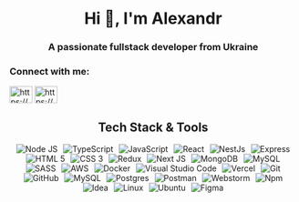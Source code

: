 <h1 align="center">Hi 👋, I'm Alexandr</h1>
<h3 align="center">A passionate fullstack developer from Ukraine</h3>

<h3 align="left">Connect with me:</h3>
<p align="left">
<a href="https://linkedin.com/in/https://www.linkedin.com/in/alexandrsemenets/" target="blank"><img align="center" src="https://raw.githubusercontent.com/rahuldkjain/github-profile-readme-generator/master/src/images/icons/Social/linked-in-alt.svg" alt="https://www.linkedin.com/in/alexandrsemenets/" height="30" width="40" /></a>
<a href="https://instagram.com/https://www.instagram.com/seemyoon/" target="blank"><img align="center" src="https://raw.githubusercontent.com/rahuldkjain/github-profile-readme-generator/master/src/images/icons/Social/instagram.svg" alt="https://www.instagram.com/seemyoon/" height="30" width="40" /></a>
</p>

<h2 align="center">Tech Stack & Tools</h2>
<div align="center">
  <img src="https://skillicons.dev/icons?i=nodejs" hspace="3" title="Node JS"/> 
  <img src="https://skillicons.dev/icons?i=ts" hspace="3" title="TypeScript"/> 
  <img src="https://skillicons.dev/icons?i=js" hspace="3" title="JavaScript"/> 
  <img src="https://skillicons.dev/icons?i=react" hspace="3" title="React"/>
  <img src="https://skillicons.dev/icons?i=nestjs" hspace="3" title="NestJs"/> 
  <img src="https://skillicons.dev/icons?i=express" hspace="3" title="Express"/> 
  <img src="https://skillicons.dev/icons?i=html" hspace="3" title="HTML 5"/> 
  <img src="https://skillicons.dev/icons?i=css" hspace="3" title="CSS 3"/>
  <img src="https://skillicons.dev/icons?i=redux" hspace="3" title="Redux"/> 
  <img src="https://skillicons.dev/icons?i=nextjs" hspace="3" title="Next JS"/> 
  <img src="https://skillicons.dev/icons?i=mongodb" hspace="3" title="MongoDB"/> 
  <img src="https://skillicons.dev/icons?i=mysql" hspace="3" title="MySQL"/> 
  <img src="https://skillicons.dev/icons?i=sass" hspace="3" title="SASS"/> 
  <img src="https://skillicons.dev/icons?i=aws" hspace="3" title="AWS"/>
  <img src="https://skillicons.dev/icons?i=docker" hspace="3" title="Docker"/> 
  <img src="https://skillicons.dev/icons?i=vscode" hspace="3" title="Visual Studio Code"/>
  <img src="https://skillicons.dev/icons?i=vercel" hspace="3" title="Vercel"/>
  <img src="https://skillicons.dev/icons?i=git" hspace="3" title="Git"/>
  <img src="https://skillicons.dev/icons?i=github" hspace="3" title="GitHub"/>
  <img src="https://skillicons.dev/icons?i=mysql" hspace="3" title="MySQL"/>
  <img src="https://skillicons.dev/icons?i=postgres" hspace="3" title="Postgres"/>
  <img src="https://skillicons.dev/icons?i=postman" hspace="3" title="Postman"/>
  <img src="https://skillicons.dev/icons?i=webstorm" hspace="3" title="Webstorm"/>
  <img src="https://skillicons.dev/icons?i=npm" hspace="3" title="Npm"/>
  <img src="https://skillicons.dev/icons?i=idea" hspace="3" title="Idea"/>
  <img src="https://skillicons.dev/icons?i=linux" hspace="3" title="Linux"/>
  <img src="https://skillicons.dev/icons?i=ubuntu" hspace="3" title="Ubuntu"/>
  <img src="https://skillicons.dev/icons?i=figma" hspace="3" title="Figma"/> 
  <!-- <img src="https://skillicons.dev/icons?i=spring" hspace="3" title="Spring"/> -->
  <!-- <img src="https://skillicons.dev/icons?i=go" hspace="3" title="go"/> -->
  <!-- <img src="https://skillicons.dev/icons?i=gcp" hspace="3" title="Gcp"/> -->
  <!-- <img src="https://skillicons.dev/icons?i=bash" hspace="3" title="Bash"/> -->
  <!-- <img src="https://skillicons.dev/icons?i=bootstrap" hspace="3" title="Bootstrap"/> -->
  <!-- <img src="https://skillicons.dev/icons?i=kubernetes" hspace="3" title="Kubernetes"/> -->
  <!-- <img src="https://skillicons.dev/icons?i=redis" hspace="3" title="Redis"/>  -->
  <!-- <img src="https://skillicons.dev/icons?i=java" hspace="3" title="Java"/>  -->
</div>
